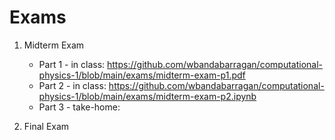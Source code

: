 # Exams

1. Midterm Exam
   - Part 1 - in class: https://github.com/wbandabarragan/computational-physics-1/blob/main/exams/midterm-exam-p1.pdf
   - Part 2 - in class: https://github.com/wbandabarragan/computational-physics-1/blob/main/exams/midterm-exam-p2.ipynb
   - Part 3 - take-home: 
    
3. Final Exam
